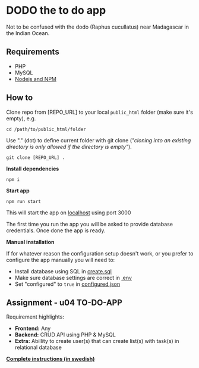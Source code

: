 # DODO the to do app

Not to be confused with the dodo (Raphus cucullatus) near Madagascar in the Indian Ocean.

## Requirements

- PHP
- MySQL
- [Nodejs and NPM](https://nodejs.org/en/)

## How to

Clone repo from [REPO_URL] to your local `public_html` folder (make sure it's empty), e.g.

```cd /path/to/public_html/folder```

Use "." (dot) to define current folder with git clone (_"cloning into an existing directory is only allowed if the directory is empty"_).

```git clone [REPO_URL] .```

**Install dependencies**

```npm i```

**Start app**

```npm run start```

This will start the app on [localhost](http://localhost:3000) using port 3000

The first time you run the app you will be asked to provide database credentials. Once done the app is ready.

**Manual installation**

If for whatever reason the configuration setup doesn't work, or you prefer to configure the app manually you will need to:

- Install database using SQL in [create.sql](/backend/API/Endpoint/Configure/create.sql)
- Make sure database settings are correct in [.env](/.env)
- Set "configured" to `true` in [configured.json](/src/public/configured.json)

## Assignment - u04 TO-DO-APP

Requirement highlights:

- **Frontend:** Any
- **Backend:** CRUD API using PHP & MySQL
- **Extra:** Abillity to create user(s) that can create list(s) with task(s) in relational database

[**Complete instructions (in swedish)**](https://docs.google.com/document/d/1BECprFcgqsTL_8USLCe5ALIMLdwfFTNd_Sl12bJBYqw/edit)
